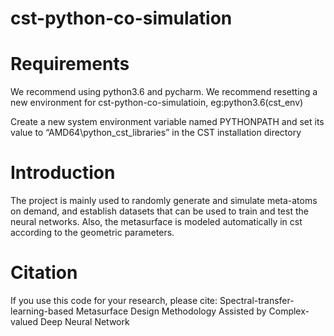 # cst-python-co-simulation
Requirements
====
We recommend using python3.6 and pycharm.
We recommend resetting a new environment for cst-python-co-simulatioin, eg:python3.6(cst_env)

Create a new system environment variable named PYTHONPATH and set its value to “AMD64\python_cst_libraries” in the CST installation directory

Introduction
====
The project is mainly used to randomly generate and simulate meta-atoms on demand, and establish datasets that can be used to train and test the neural networks. Also, the metasurface is modeled automatically in cst according to the geometric parameters.

Citation
====
If you use this code for your research, please cite:
Spectral-transfer-learning-based Metasurface Design Methodology Assisted by Complex-valued Deep Neural Network
